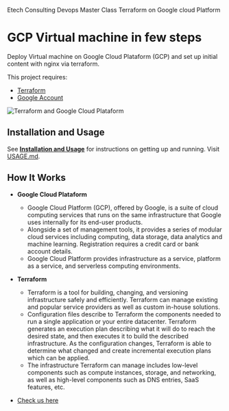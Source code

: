 Etech Consulting Devops Master Class Terraform on Google cloud Platform
# GCP Virtual machine in few steps

Deploy Virtual machine on Google Cloud Plataform (GCP) and set up initial content with nginx via terraform.

This project requires:
- [Terraform](https://www.terraform.io/ "Terraform")
- [Google Account](https://cloud.google.com/ "Google Account")

![Terraform and Google Cloud Plataform](https://cdn-images-1.medium.com/max/1600/1*b5s-MJeJMdDgq4sqnuMfBg.png?raw=true)

## Installation and Usage
See [**Installation and Usage**](USAGE.md) for instructions on getting up and running.
Visit [USAGE.md](USAGE.md "Installation & Usage").

## How It Works
* **Google Cloud Plataform**
    * Google Cloud Platform (GCP), offered by Google, is a suite of cloud computing services that runs on the same infrastructure that Google uses internally for its end-user products. 
    * Alongside a set of management tools, it provides a series of modular cloud services including computing, data storage, data analytics and machine learning. Registration requires a credit card or bank account details.
    * Google Cloud Platform provides infrastructure as a service, platform as a service, and serverless computing environments.

* **Terraform**
    * Terraform is a tool for building, changing, and versioning infrastructure safely and efficiently. Terraform can manage existing and popular service providers as well as custom in-house solutions.
    * Configuration files describe to Terraform the components needed to run a single application or your entire datacenter. Terraform generates an execution plan describing what it will do to reach the desired state, and then executes it to build the described infrastructure. As the configuration changes, Terraform is able to determine what changed and create incremental execution plans which can be applied.
    * The infrastructure Terraform can manage includes low-level components such as compute instances, storage, and networking, as well as high-level components such as DNS entries, SaaS features, etc.
- [Check us here](https://www.etecconsultingllc.cm/Home)
